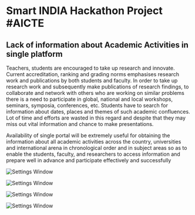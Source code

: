 Smart INDIA Hackathon Project #AICTE
====================================

Lack of information about Academic Activities in single platform
----------------------------------------------------------------

Teachers, students are encouraged to take up research and innovate. Current accreditation, ranking and grading norms emphasises research work and publications by both students and faculty. In order to take up research work and subsequently make publications of research findings, to collaborate and network with others who are working on similar problems there is a need to participate in global, national and local workshops, seminars, symposia, conferences, etc. Students have to search for information about dates, places and themes of such academic confluences. Lot of time and efforts are wasted in this regard and despite that they may miss out vital information and chance to make presentations.

Availability of single portal will be extremely useful for obtaining the information about all academic activities across the country, universities and international arena in chronological order and in subject areas so as to enable the students, faculty, and researchers to access information and prepare well in advance and participate effectively and successfully

![Settings Window](https://raw.github.com/anandwana001/Naksh-SIH17/master/Screenshots/device-2017-04-02-153537.png)

![Settings Window](https://raw.github.com/anandwana001/Naksh-SIH17/master/Screenshots/device-2017-04-02-153553.png)

![Settings Window](https://raw.github.com/anandwana001/Naksh-SIH17/master/Screenshots/device-2017-04-02-153706.png)

![Settings Window](https://raw.github.com/anandwana001/Naksh-SIH17/master/Screenshots/device-2017-04-02-164410.png)
